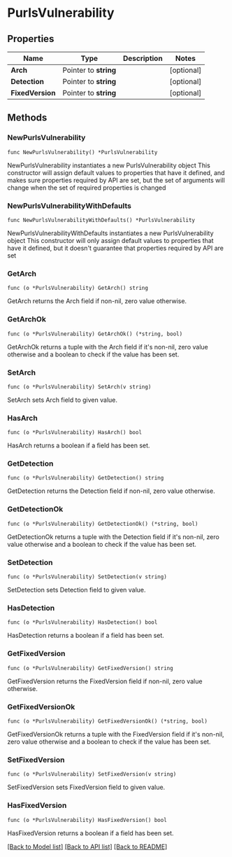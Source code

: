 # PurlsVulnerability

## Properties

Name | Type | Description | Notes
------------ | ------------- | ------------- | -------------
**Arch** | Pointer to **string** |  | [optional] 
**Detection** | Pointer to **string** |  | [optional] 
**FixedVersion** | Pointer to **string** |  | [optional] 

## Methods

### NewPurlsVulnerability

`func NewPurlsVulnerability() *PurlsVulnerability`

NewPurlsVulnerability instantiates a new PurlsVulnerability object
This constructor will assign default values to properties that have it defined,
and makes sure properties required by API are set, but the set of arguments
will change when the set of required properties is changed

### NewPurlsVulnerabilityWithDefaults

`func NewPurlsVulnerabilityWithDefaults() *PurlsVulnerability`

NewPurlsVulnerabilityWithDefaults instantiates a new PurlsVulnerability object
This constructor will only assign default values to properties that have it defined,
but it doesn't guarantee that properties required by API are set

### GetArch

`func (o *PurlsVulnerability) GetArch() string`

GetArch returns the Arch field if non-nil, zero value otherwise.

### GetArchOk

`func (o *PurlsVulnerability) GetArchOk() (*string, bool)`

GetArchOk returns a tuple with the Arch field if it's non-nil, zero value otherwise
and a boolean to check if the value has been set.

### SetArch

`func (o *PurlsVulnerability) SetArch(v string)`

SetArch sets Arch field to given value.

### HasArch

`func (o *PurlsVulnerability) HasArch() bool`

HasArch returns a boolean if a field has been set.

### GetDetection

`func (o *PurlsVulnerability) GetDetection() string`

GetDetection returns the Detection field if non-nil, zero value otherwise.

### GetDetectionOk

`func (o *PurlsVulnerability) GetDetectionOk() (*string, bool)`

GetDetectionOk returns a tuple with the Detection field if it's non-nil, zero value otherwise
and a boolean to check if the value has been set.

### SetDetection

`func (o *PurlsVulnerability) SetDetection(v string)`

SetDetection sets Detection field to given value.

### HasDetection

`func (o *PurlsVulnerability) HasDetection() bool`

HasDetection returns a boolean if a field has been set.

### GetFixedVersion

`func (o *PurlsVulnerability) GetFixedVersion() string`

GetFixedVersion returns the FixedVersion field if non-nil, zero value otherwise.

### GetFixedVersionOk

`func (o *PurlsVulnerability) GetFixedVersionOk() (*string, bool)`

GetFixedVersionOk returns a tuple with the FixedVersion field if it's non-nil, zero value otherwise
and a boolean to check if the value has been set.

### SetFixedVersion

`func (o *PurlsVulnerability) SetFixedVersion(v string)`

SetFixedVersion sets FixedVersion field to given value.

### HasFixedVersion

`func (o *PurlsVulnerability) HasFixedVersion() bool`

HasFixedVersion returns a boolean if a field has been set.


[[Back to Model list]](../README.md#documentation-for-models) [[Back to API list]](../README.md#documentation-for-api-endpoints) [[Back to README]](../README.md)


